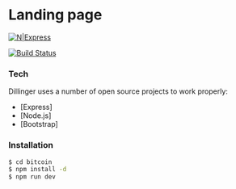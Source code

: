 # Landing page

[![N|Express](https://upload.wikimedia.org/wikipedia/commons/6/64/Expressjs.png)](https://upload.wikimedia.org/wikipedia/commons/6/64/Expressjs.png)

[![Build Status](https://travis-ci.org/joemccann/dillinger.svg?branch=master)](https://travis-ci.org/joemccann/dillinger)

### Tech

Dillinger uses a number of open source projects to work properly:

* [Express]
* [Node.js]
* [Bootstrap]

### Installation

```sh
$ cd bitcoin
$ npm install -d
$ npm run dev
```


